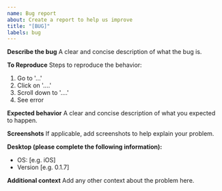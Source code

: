 ```yaml
---
name: Bug report
about: Create a report to help us improve
title: "[BUG]"
labels: bug
---
```


**Describe the bug**
A clear and concise description of what the bug is.

**To Reproduce**
Steps to reproduce the behavior:

1. Go to '...'
2. Click on '....'
3. Scroll down to '....'
4. See error

**Expected behavior**
A clear and concise description of what you expected to happen.

**Screenshots**
If applicable, add screenshots to help explain your problem.

**Desktop (please complete the following information):**

- OS: [e.g. iOS]
- Version [e.g. 0.1.7]

**Additional context**
Add any other context about the problem here.
